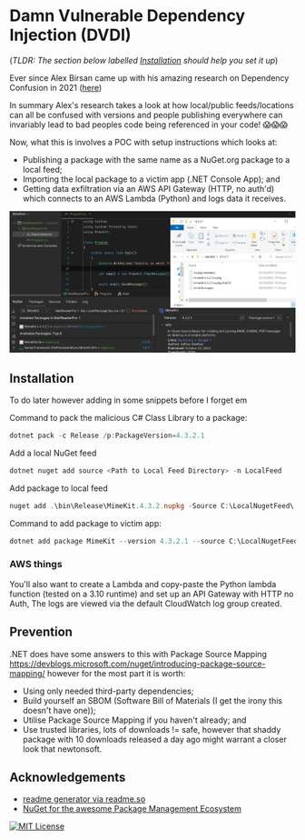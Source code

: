 # Damn Vulnerable Dependency Injection (DVDI)
(*TLDR: The section below labelled [Installation](#-Installation) should help you set it up*)

Ever since Alex Birsan came up with his amazing research on Dependency Confusion in 2021 ([here](https://medium.com/@alex.birsan/dependency-confusion-4a5d60fec610)) 

In summary Alex's research takes a look at how local/public feeds/locations can all be confused with versions and people publishing everywhere can invariably lead to bad peoples code being referenced in your code! 😱😱😱

Now, what this is involves a POC with setup instructions which looks at:

- Publishing a package with the same name as a NuGet.org package to a local feed;
- Importing the local package to a victim app (.NET Console App); and
- Getting data exfiltration via an AWS API Gateway (HTTP, no auth'd) which connects to an AWS Lambda (Python) and logs data it receives.

![picture-of-dvdi-in-action](/Local_Dependency_Confusion_Example.png)

## Installation

To do later however adding in some snippets before I forget em

Command to pack the malicious C# Class Library to a package:
``` powershell
dotnet pack -c Release /p:PackageVersion=4.3.2.1
```

Add a local NuGet feed
``` powershell
dotnet nuget add source <Path to Local Feed Directory> -n LocalFeed
```

Add package to local feed
``` powershell
nuget add .\bin\Release\MimeKit.4.3.2.nupkg -Source C:\LocalNugetFeed\
```

Command to add package to victim app:
``` powershell
dotnet add package MimeKit --version 4.3.2.1 --source C:\LocalNugetFeed\
```

### AWS things

You'll also want to create a Lambda and copy-paste the Python lambda function (tested on a 3.10 runtime) and set up an API Gateway with HTTP no Auth, The logs are viewed via the default CloudWatch log group created.
    
## Prevention

.NET does have some answers to this with Package Source Mapping https://devblogs.microsoft.com/nuget/introducing-package-source-mapping/ however for the most part it is worth:

- Using only needed third-party dependencies;
- Build yourself an SBOM (Software Bill of Materials (I get the irony this doesn't have one));
- Utilise Package Source Mapping if you haven't already; and
- Use trusted libraries, lots of downloads != safe, however that shaddy package with 10 downloads released a day ago might warrant a closer look that newtonsoft.
## Acknowledgements

 - [readme generator via readme.so](https://readme.so/)
 - [NuGet for the awesome Package Management Ecosystem](https://www.nuget.org/)

[![MIT License](https://img.shields.io/badge/License-MIT-green.svg)](https://choosealicense.com/licenses/mit/)


